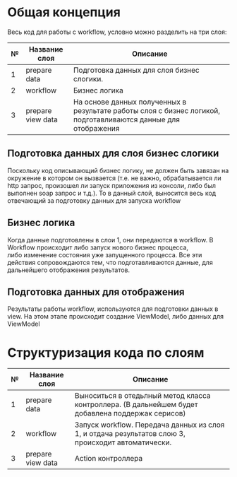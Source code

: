 # Общая концепция

Весь код для работы с workflow, условно можно разделить на три слоя:

 № |Название слоя      |Описание           
---|-------------------|-------------------
 1 | prepare data      |Подготовка данных для слоя бизнес слогики. 
 2 | workflow          |Бизнес логика
 3 | prepare view data |На основе данных полученных в результате работы слоя с бизнес логикой, подготавливаются данные для отображения
 
## Подготовка данных для слоя бизнес слогики

Поскольку код описывающий бизнес логику, не должен быть завязан на окружение в котором он вызвается (т.е. не важно,
обрабатывается ли http запрос, произошел ли запуск приложения из консоли, либо был выполнен soap запрос и т.д.).
То в данный слой, выносится весь код отвечающий за подготовку данных для запуска workflow


##  Бизнес логика

Когда данные подготовлены в слои 1, они передаются в workflow. В Workflow происходит либо запуск нового бизнес процесса,  
либо изменение состояния уже запущенного процесса. Все эти действия сопровождаются тем, что подготавливаются данные,
для дальнейшего отображения результатов.

## Подготовка данных для отображения

Результаты работы workflow, используются для подготовки данных в view. На этом этапе происходит создание ViewModel, либо
данных для ViewModel

# Структуризация кода по слоям

 № |Название слоя      |Описание           
---|-------------------|-------------------
 1 | prepare data      |Выноситься в отедьлный метод класса контроллера. (В дальнейшем будет добавлена поддержак серисов)
 2 | workflow          |Запуск workflow. Передача данных из слоя 1, и отдача результатов слою 3, происходит автоматически.
 3 | prepare view data |Action контроллера